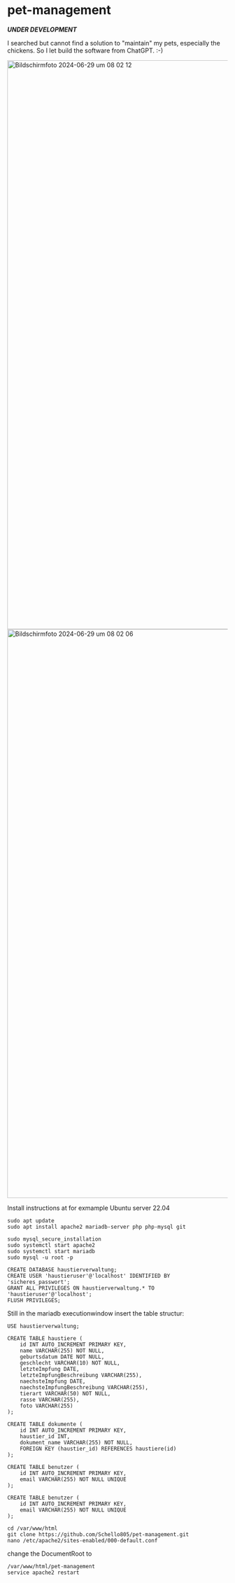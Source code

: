 # pet-management

***UNDER DEVELOPMENT***

I searched but cannot find a solution to "maintain" my pets, especially the chickens. So I let build the software from ChatGPT. :-)

<img width="1300" alt="Bildschirmfoto 2024-06-29 um 08 02 12" src="https://github.com/Schello805/pet-management/assets/28543330/f878b597-f8f0-48e9-a68d-87b990226e6c">
<img width="1300" alt="Bildschirmfoto 2024-06-29 um 08 02 06" src="https://github.com/Schello805/pet-management/assets/28543330/6ccbbdc2-610b-4c14-91ef-df6e9ba11ce7">


Install instructions at for exmample Ubuntu server 22.04

```
sudo apt update  
sudo apt install apache2 mariadb-server php php-mysql git

sudo mysql_secure_installation  
sudo systemctl start apache2  
sudo systemctl start mariadb  
sudo mysql -u root -p  

CREATE DATABASE haustierverwaltung;  
CREATE USER 'haustieruser'@'localhost' IDENTIFIED BY 'sicheres_passwort';  
GRANT ALL PRIVILEGES ON haustierverwaltung.* TO 'haustieruser'@'localhost';  
FLUSH PRIVILEGES;
```

Still in the mariadb executionwindow insert the table structur:  

``` 
USE haustierverwaltung;

CREATE TABLE haustiere (
    id INT AUTO_INCREMENT PRIMARY KEY,
    name VARCHAR(255) NOT NULL,
    geburtsdatum DATE NOT NULL,
    geschlecht VARCHAR(10) NOT NULL,
    letzteImpfung DATE,
    letzteImpfungBeschreibung VARCHAR(255),
    naechsteImpfung DATE,
    naechsteImpfungBeschreibung VARCHAR(255),
    tierart VARCHAR(50) NOT NULL,
    rasse VARCHAR(255),
    foto VARCHAR(255)
);

CREATE TABLE dokumente (
    id INT AUTO_INCREMENT PRIMARY KEY,
    haustier_id INT,
    dokument_name VARCHAR(255) NOT NULL,
    FOREIGN KEY (haustier_id) REFERENCES haustiere(id)
);

CREATE TABLE benutzer (
    id INT AUTO_INCREMENT PRIMARY KEY,
    email VARCHAR(255) NOT NULL UNIQUE
);

CREATE TABLE benutzer (
    id INT AUTO_INCREMENT PRIMARY KEY,
    email VARCHAR(255) NOT NULL UNIQUE
);
```


```quit
cd /var/www/html
git clone https://github.com/Schello805/pet-management.git
nano /etc/apache2/sites-enabled/000-default.conf
```
change the DocumentRoot to  
```
/var/www/html/pet-management 
service apache2 restart
```


